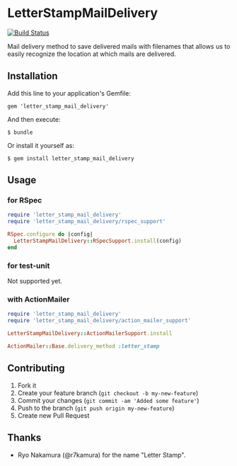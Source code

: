 # LetterStampMailDelivery

[![Build Status](https://secure.travis-ci.org/mrkn/letter_stamp_mail_delivery.png?branch=master)](http://travis-ci.org/mrkn/letter_stamp_mail_delivery)

Mail delivery method to save delivered mails with filenames that allows us to easily recognize the location at which mails are delivered.

## Installation

Add this line to your application's Gemfile:

    gem 'letter_stamp_mail_delivery'

And then execute:

    $ bundle

Or install it yourself as:

    $ gem install letter_stamp_mail_delivery

## Usage

### for RSpec

```ruby
require 'letter_stamp_mail_delivery'
require 'letter_stamp_mail_delivery/rspec_support'

RSpec.configure do |config|
  LetterStampMailDelivery::RSpecSupport.install(config)
end
```

### for test-unit

Not supported yet.

### with ActionMailer

```ruby
require 'letter_stamp_mail_delivery'
require 'letter_stamp_mail_delivery/action_mailer_support'

LetterStampMailDelivery::ActionMailerSupport.install

ActionMailer::Base.delivery_method :letter_stamp
```

## Contributing

1. Fork it
2. Create your feature branch (`git checkout -b my-new-feature`)
3. Commit your changes (`git commit -am 'Added some feature'`)
4. Push to the branch (`git push origin my-new-feature`)
5. Create new Pull Request

## Thanks

- Ryo Nakamura (@r7kamura) for the name "Letter Stamp".
